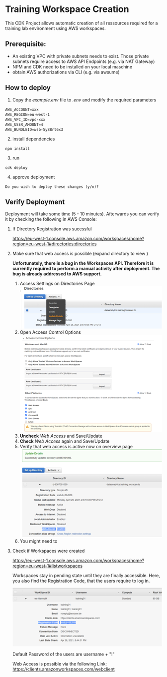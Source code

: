 # Training Workspace Creation

This CDK Project allows automatic creation of all ressources required for a training lab environment using AWS workspaces.

## Prerequisite:
- An existing VPC with private subnets needs to exist. Those private subnets require access to AWS API Endpoints (e.g. via NAT Gateway)
- NPM and CDK need to be installed on your local maschine
- obtain AWS authorizations via CLI (e.g. via awsume)

## How to deploy
1. Copy the *example.env* file to *.env* and modify the required parameters
```
AWS_ACCOUNT=xxx
AWS_REGION=eu-west-1
AWS_VPC_ID=vpc-xxx
AWS_USER_AMOUNT=4
AWS_BUNDLEID=wsb-5y88rt6x3
```


2. install dependencies
```
npm install
```
3. run
```
cdk deploy
```
4. approve deployment
```
Do you wish to deploy these changes (y/n)?
```

## Verify Deployment

Deployment will take some time (5 - 10 minutes).
Afterwards you can verify it by checking the following in AWS Console:

1. If Directory Registration was sucessful

    https://eu-west-1.console.aws.amazon.com/workspaces/home?region=eu-west-1#directories:directories

2. Make sure that web access is possible (expand directory to view )

    **Unfortunately, there is a bug in the Workspaces API. Therefore it is currently required to perform a manual activity after deployment. The bug is already addressed to AWS support.**

    1. Access Settings on Directories Page
    ![Screenshot Bug 1](img/workspace-setting-bug1.PNG)
    2. Open Access Control Options
    ![Screenshot Bug 2](img/workspace-setting-bug2.PNG)
    3. **Uncheck** *Web Access* and Save/Update
    4. **Check** *Web Access* again and Save/Update
    5. Verify that web access is active now on overview page
     ![Screenshot Bug 3](img/workspace-setting-bug3.PNG)
    6. You might need to 


2. Check if Workspaces were created

    https://eu-west-1.console.aws.amazon.com/workspaces/home?region=eu-west-1#listworkspaces

    Workspaces stay in pending state until they are finally accessible.
    Here, you also find the Registration Code, that the users require to log in.
    
    ![workspace-registration-code.PNG](img/workspace-registration-code.PNG)
    

   


    Default Password of the users are username + "!"

    Web Access is possible via the following Link:
    https://clients.amazonworkspaces.com/webclient

